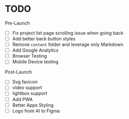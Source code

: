 # TODO

Pre-Launch

- [ ] Fix project list page scrolling issue when going back
- [ ] Add better back button styles
- [ ] Remove `content` folder and leverage only Markdown
- [ ] Add Google Analytics
- [ ] Browser Testing
- [ ] Mobile Device testing

Post-Launch

- [ ] Svg favicon
- [ ] video support
- [ ] lightbox support
- [ ] Add PWA
- [ ] Better Apps Styling
- [ ] Logo from AI to Figma
